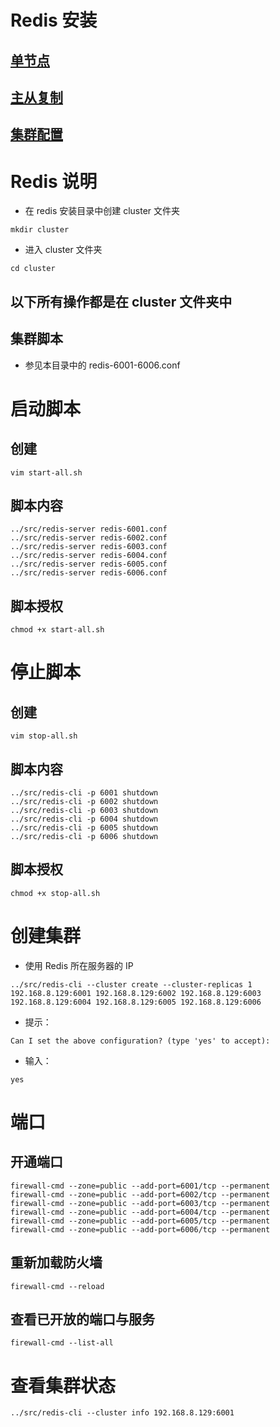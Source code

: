 # Redis 安装

## [单节点](https://xuxiaowei.blog.csdn.net/article/details/103964264)

## [主从复制](https://xuxiaowei.blog.csdn.net/article/details/103964991)

## [集群配置](https://xuxiaowei.blog.csdn.net/article/details/104239333)

# Redis 说明

- 在 redis 安装目录中创建 cluster 文件夹

~~~
mkdir cluster
~~~

- 进入 cluster 文件夹

~~~
cd cluster
~~~

## 以下所有操作都是在 cluster 文件夹中

## 集群脚本

- 参见本目录中的 redis-6001-6006.conf

# 启动脚本

## 创建

~~~
vim start-all.sh
~~~

## 脚本内容

~~~
../src/redis-server redis-6001.conf
../src/redis-server redis-6002.conf
../src/redis-server redis-6003.conf
../src/redis-server redis-6004.conf
../src/redis-server redis-6005.conf
../src/redis-server redis-6006.conf
~~~

## 脚本授权

~~~
chmod +x start-all.sh
~~~

# 停止脚本

## 创建

~~~
vim stop-all.sh
~~~

## 脚本内容

~~~
../src/redis-cli -p 6001 shutdown
../src/redis-cli -p 6002 shutdown
../src/redis-cli -p 6003 shutdown
../src/redis-cli -p 6004 shutdown
../src/redis-cli -p 6005 shutdown
../src/redis-cli -p 6006 shutdown
~~~

## 脚本授权

~~~
chmod +x stop-all.sh
~~~

# 创建集群

- 使用 Redis 所在服务器的 IP
~~~
../src/redis-cli --cluster create --cluster-replicas 1 192.168.8.129:6001 192.168.8.129:6002 192.168.8.129:6003 192.168.8.129:6004 192.168.8.129:6005 192.168.8.129:6006
~~~

- 提示：
~~~
Can I set the above configuration? (type 'yes' to accept):
~~~

- 输入：
~~~
yes
~~~

# 端口

## 开通端口

~~~
firewall-cmd --zone=public --add-port=6001/tcp --permanent
firewall-cmd --zone=public --add-port=6002/tcp --permanent
firewall-cmd --zone=public --add-port=6003/tcp --permanent
firewall-cmd --zone=public --add-port=6004/tcp --permanent
firewall-cmd --zone=public --add-port=6005/tcp --permanent
firewall-cmd --zone=public --add-port=6006/tcp --permanent
~~~

## 重新加载防火墙

~~~
firewall-cmd --reload
~~~

## 查看已开放的端口与服务
~~~
firewall-cmd --list-all
~~~

# 查看集群状态

~~~
../src/redis-cli --cluster info 192.168.8.129:6001
~~~

# 